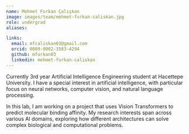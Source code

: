 ```yaml
---
name: Mehmet Furkan Çalışkan
image: images/team/mehmet-furkan-caliskan.jpg
role: undergrad
aliases:

links:
  email: mfcaliskan03@gmail.com
  orcid: 0009-0002-3583-4294
  github: mfurkan03
  linkedin: mehmet-furkan-caliskan
---
```


Currently 3rd year Artificial Intelligence Engineering student at Hacettepe University.
I have a special interest in artificial intelligence, with particular focus on neural networks, computer vision, and natural language processing.

In this lab, I am working on a project that uses Vision Transformers to predict molecular binding affinity. My research interests span across various AI domains, exploring how different architectures can solve complex biological and computational problems.
